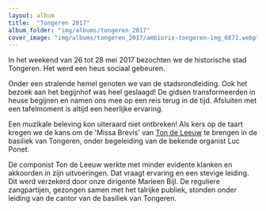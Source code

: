 ```yaml
---
layout: album
title:  "Tongeren 2017"
album_folder: "img/albums/tongeren_2017"
cover_image: "img/albums/tongeren_2017/ambiorix-tongeren-img_6871.webp"
---
```


In het weekend van 26 tot 28 mei 2017 bezochten we de historische stad Tongeren. Het werd een heus sociaal gebeuren.

Onder een stralende hemel genoten we van de stadsrondleiding. Ook het bezoek aan het begijnhof was heel geslaagd! De gidsen transformeerden in heuse begijnen en namen ons mee op een reis terug in de tijd. Afsluiten met een tafelmoment is altijd een heerlijke ervaring.

Een muzikale beleving kon uiteraard niet ontbreken! Als kers op de taart kregen we de kans om de 'Missa Brevis' van [Ton de Leeuw](https://en.wikipedia.org/wiki/Ton_de_Leeuw) te brengen in de basiliek van Tongeren, onder begeleiding van de bekende organist Luc Ponet.

De componist Ton de Leeuw werkte met minder evidente klanken en akkoorden in zijn uitvoeringen. Dat vraagt ervaring en een stevige leiding. Dit werd verzekerd door onze dirigente Marleen Bijl. De reguliere zangpartijen, gezongen samen met het talrijke publiek, stonden onder leiding van de cantor van de basiliek van Tongeren.
